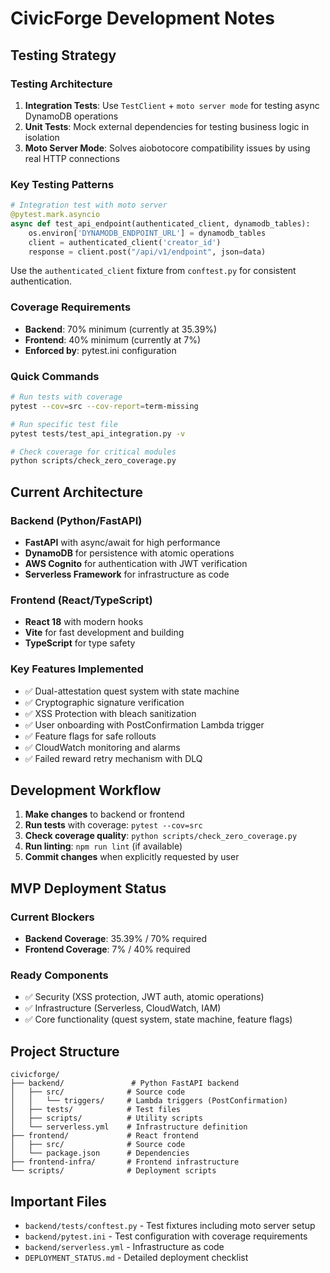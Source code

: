 # CivicForge Development Notes

## Testing Strategy

### Testing Architecture

1. **Integration Tests**: Use `TestClient` + `moto server mode` for testing async DynamoDB operations
2. **Unit Tests**: Mock external dependencies for testing business logic in isolation
3. **Moto Server Mode**: Solves aiobotocore compatibility issues by using real HTTP connections

### Key Testing Patterns

```python
# Integration test with moto server
@pytest.mark.asyncio
async def test_api_endpoint(authenticated_client, dynamodb_tables):
    os.environ['DYNAMODB_ENDPOINT_URL'] = dynamodb_tables
    client = authenticated_client('creator_id')
    response = client.post("/api/v1/endpoint", json=data)
```

Use the `authenticated_client` fixture from `conftest.py` for consistent authentication.

### Coverage Requirements

- **Backend**: 70% minimum (currently at 35.39%)
- **Frontend**: 40% minimum (currently at 7%)
- **Enforced by**: pytest.ini configuration

### Quick Commands

```bash
# Run tests with coverage
pytest --cov=src --cov-report=term-missing

# Run specific test file
pytest tests/test_api_integration.py -v

# Check coverage for critical modules
python scripts/check_zero_coverage.py
```

## Current Architecture

### Backend (Python/FastAPI)
- **FastAPI** with async/await for high performance
- **DynamoDB** for persistence with atomic operations
- **AWS Cognito** for authentication with JWT verification
- **Serverless Framework** for infrastructure as code

### Frontend (React/TypeScript)
- **React 18** with modern hooks
- **Vite** for fast development and building
- **TypeScript** for type safety

### Key Features Implemented
- ✅ Dual-attestation quest system with state machine
- ✅ Cryptographic signature verification  
- ✅ XSS Protection with bleach sanitization
- ✅ User onboarding with PostConfirmation Lambda trigger
- ✅ Feature flags for safe rollouts
- ✅ CloudWatch monitoring and alarms
- ✅ Failed reward retry mechanism with DLQ

## Development Workflow

1. **Make changes** to backend or frontend
2. **Run tests** with coverage: `pytest --cov=src`
3. **Check coverage quality**: `python scripts/check_zero_coverage.py`
4. **Run linting**: `npm run lint` (if available)
5. **Commit changes** when explicitly requested by user

## MVP Deployment Status

### Current Blockers
- **Backend Coverage**: 35.39% / 70% required
- **Frontend Coverage**: 7% / 40% required

### Ready Components
- ✅ Security (XSS protection, JWT auth, atomic operations)
- ✅ Infrastructure (Serverless, CloudWatch, IAM)
- ✅ Core functionality (quest system, state machine, feature flags)

## Project Structure

```
civicforge/
├── backend/               # Python FastAPI backend
│   ├── src/              # Source code
│   │   └── triggers/     # Lambda triggers (PostConfirmation)
│   ├── tests/            # Test files
│   ├── scripts/          # Utility scripts
│   └── serverless.yml    # Infrastructure definition
├── frontend/             # React frontend
│   ├── src/              # Source code  
│   └── package.json      # Dependencies
├── frontend-infra/       # Frontend infrastructure
└── scripts/              # Deployment scripts
```

## Important Files

- `backend/tests/conftest.py` - Test fixtures including moto server setup
- `backend/pytest.ini` - Test configuration with coverage requirements
- `backend/serverless.yml` - Infrastructure as code
- `DEPLOYMENT_STATUS.md` - Detailed deployment checklist